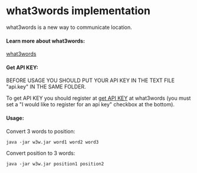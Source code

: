 # what3words implementation

what3words is a new way to communicate location.

#### Learn more about what3words:
[what3words](http://what3words.com/ "what3words")

#### Get API KEY:

BEFORE USAGE YOU SHOULD PUT YOUR API KEY IN THE TEXT FILE "api.key" IN THE SAME FOLDER.

To get API KEY you should register at [get API KEY](http://developer.what3words.com/api-register "get API KEY") at what3words
(you must set a "I would like to register for an api key" checkbox at the bottom).

#### Usage:

Convert 3 words to position:

    java -jar w3w.jar word1 word2 word3

Convert position to 3 words:

    java -jar w3w.jar position1 position2
